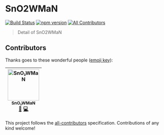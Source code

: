 # SnO2WMaN

[![Build Status](https://travis-ci.org/SnO2WMaN/SnO2WMaN.svg?branch=master)](https://travis-ci.org/SnO2WMaN/SnO2WMaN)
[![npm version](https://badge.fury.io/js/sno2wman.svg)](https://www.npmjs.com/package/sno2wman)
[![All Contributors](https://img.shields.io/badge/all_contributors-1-orange.svg?style=flat-square)](#contributors)

> Detail of SnO2WMaN

## Contributors

Thanks goes to these wonderful people ([emoji key](https://github.com/all-contributors/all-contributors#emoji-key)):

<!-- ALL-CONTRIBUTORS-LIST:START - Do not remove or modify this section -->
<!-- prettier-ignore -->
| [<img src="https://avatars3.githubusercontent.com/u/15155608?v=4" width="100px;" alt="SnO₂WMaN"/><br /><sub><b>SnO₂WMaN</b></sub>](https://sno2wman.graphics/)<br />[📖](https://github.com/SnO2WMaN/SnO2WMaN/commits?author=SnO2WMaN "Documentation") [💻](https://github.com/SnO2WMaN/SnO2WMaN/commits?author=SnO2WMaN "Code") |
| :---: |
<!-- ALL-CONTRIBUTORS-LIST:END -->

This project follows the [all-contributors](https://github.com/all-contributors/all-contributors) specification. Contributions of any kind welcome!
